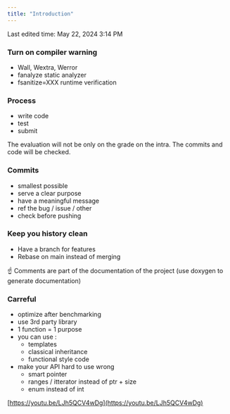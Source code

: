 ```yaml
---
title: "Introduction"
---
```

Last edited time: May 22, 2024 3:14 PM

### Turn on compiler warning

- Wall, Wextra, Werror
- fanalyze static analyzer
- fsanitize=XXX runtime verification

### Process

- write code
- test
- submit

The evaluation will not be only on the grade on the intra. The commits and code will be checked.

### Commits

- smallest possible
- serve a clear purpose
- have a meaningful message
- ref the bug / issue / other
- check before pushing

### Keep you history clean

- Have a branch for features
- Rebase on main instead of merging

<aside>
☝ Comments are part of the documentation of the project (use doxygen to generate documentation)

</aside>

### Carreful

- optimize after benchmarking
- use 3rd party library
- 1 function = 1 purpose
- you can use :
    - templates
    - classical inheritance
    - functional style code
- make your API hard to use wrong
    - smart pointer
    - ranges / itterator instead of ptr + size
    - enum instead of int

[https://youtu.be/LJh5QCV4wDg](https://youtu.be/LJh5QCV4wDg)
